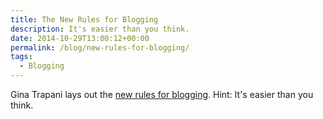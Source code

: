 ```yaml
---
title: The New Rules for Blogging
description: It's easier than you think.
date: 2014-10-29T13:00:12+00:00
permalink: /blog/new-rules-for-blogging/
tags:
  - Blogging
---
```


Gina Trapani lays out the [new rules for blogging](http://scribbling.net/2014/10/16/short-form-blogging/). Hint: It's easier than you think.

